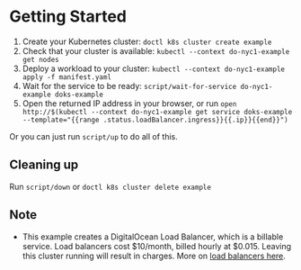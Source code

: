 # Getting Started

 1. Create your Kubernetes cluster: `doctl k8s cluster create example`
 1. Check that your cluster is available: `kubectl --context do-nyc1-example get nodes`
 1. Deploy a workload to your cluster: `kubectl --context do-nyc1-example apply -f manifest.yaml`
 1. Wait for the service to be ready: `script/wait-for-service do-nyc1-example doks-example`
 1. Open the returned IP address in your browser, or run `open http://$(kubectl --context do-nyc1-example get service doks-example --template="{{range .status.loadBalancer.ingress}}{{.ip}}{{end}}")`

Or you can just run `script/up` to do all of this.

## Cleaning up

Run `script/down` or `doctl k8s cluster delete example`

## Note

- This example creates a DigitalOcean Load Balancer, which is a billable service. Load balancers cost $10/month, billed hourly at $0.015. Leaving this cluster running will result in charges. More on [load balancers here](https://www.digitalocean.com/docs/networking/load-balancers/overview/).
